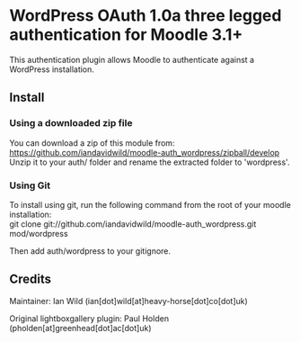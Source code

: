# WordPress OAuth 1.0a three legged authentication for Moodle 3.1+

This authentication plugin allows Moodle to authenticate against a WordPress installation.

## Install
### Using a downloaded zip file
You can download a zip of this module from: https://github.com/iandavidwild/moodle-auth_wordpress/zipball/develop  
Unzip it to your auth/ folder and rename the extracted folder to 'wordpress'.
### Using Git
To install using git, run the following command from the root of your moodle installation:  
git clone git://github.com/iandavidwild/moodle-auth_wordpress.git mod/wordpress  

Then add auth/wordpress to your gitignore.

## Credits
Maintainer: Ian Wild (ian[dot]wild[at]heavy-horse[dot]co[dot]uk)
  
Original lightboxgallery plugin: Paul Holden (pholden[at]greenhead[dot]ac[dot]uk)  
